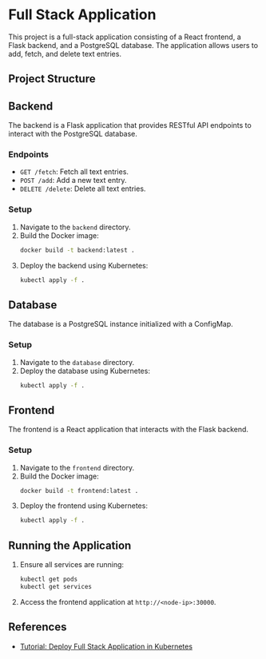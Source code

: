 # Full Stack Application

This project is a full-stack application consisting of a React frontend, a Flask backend, and a PostgreSQL database. The application allows users to add, fetch, and delete text entries.

## Project Structure

## Backend

The backend is a Flask application that provides RESTful API endpoints to interact with the PostgreSQL database.

### Endpoints

- `GET /fetch`: Fetch all text entries.
- `POST /add`: Add a new text entry.
- `DELETE /delete`: Delete all text entries.

### Setup

1. Navigate to the `backend` directory.
2. Build the Docker image:
    ```sh
    docker build -t backend:latest .
    ```
3. Deploy the backend using Kubernetes:
    ```sh
    kubectl apply -f .
    ```

## Database

The database is a PostgreSQL instance initialized with a ConfigMap.

### Setup

1. Navigate to the `database` directory.
2. Deploy the database using Kubernetes:
    ```sh
    kubectl apply -f .
    ```

## Frontend

The frontend is a React application that interacts with the Flask backend.

### Setup

1. Navigate to the `frontend` directory.
2. Build the Docker image:
    ```sh
    docker build -t frontend:latest .
    ```
3. Deploy the frontend using Kubernetes:
    ```sh
    kubectl apply -f .
    ```

## Running the Application

1. Ensure all services are running:
    ```sh
    kubectl get pods
    kubectl get services
    ```
2. Access the frontend application at `http://<node-ip>:30000`.

## References

- [Tutorial: Deploy Full Stack Application in Kubernetes](https://www.swtestacademy.com/deploy-full-stack-application-in-kubernetes/)